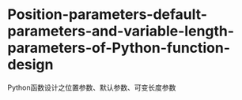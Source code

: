 # Position-parameters-default-parameters-and-variable-length-parameters-of-Python-function-design

Python函数设计之位置参数、默认参数、可变长度参数
